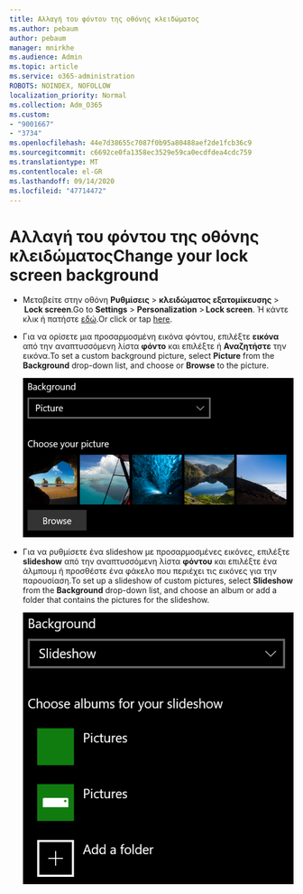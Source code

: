 ```yaml
---
title: Αλλαγή του φόντου της οθόνης κλειδώματος
ms.author: pebaum
author: pebaum
manager: mnirkhe
ms.audience: Admin
ms.topic: article
ms.service: o365-administration
ROBOTS: NOINDEX, NOFOLLOW
localization_priority: Normal
ms.collection: Adm_O365
ms.custom:
- "9001667"
- "3734"
ms.openlocfilehash: 44e7d38655c7087f0b95a80488aef2de1fcb36c9
ms.sourcegitcommit: c6692ce0fa1358ec3529e59ca0ecdfdea4cdc759
ms.translationtype: MT
ms.contentlocale: el-GR
ms.lasthandoff: 09/14/2020
ms.locfileid: "47714472"
---
```

# <a name="change-your-lock-screen-background"></a><span data-ttu-id="7ca64-102">Αλλαγή του φόντου της οθόνης κλειδώματος</span><span class="sxs-lookup"><span data-stu-id="7ca64-102">Change your lock screen background</span></span>

- <span data-ttu-id="7ca64-103">Μεταβείτε στην οθόνη **Ρυθμίσεις**  >  **κλειδώματος εξατομίκευσης**  >  **Lock screen**.</span><span class="sxs-lookup"><span data-stu-id="7ca64-103">Go to **Settings** > **Personalization** > **Lock screen**.</span></span> <span data-ttu-id="7ca64-104">Ή κάντε κλικ ή πατήστε [εδώ](ms-settings:lockscreen?activationSource=GetHelp).</span><span class="sxs-lookup"><span data-stu-id="7ca64-104">Or click or tap [here](ms-settings:lockscreen?activationSource=GetHelp).</span></span>

- <span data-ttu-id="7ca64-105">Για να ορίσετε μια προσαρμοσμένη εικόνα φόντου, επιλέξτε **εικόνα** από την αναπτυσσόμενη λίστα **φόντο** και επιλέξτε ή **Αναζητήστε** την εικόνα.</span><span class="sxs-lookup"><span data-stu-id="7ca64-105">To set a custom background picture, select **Picture** from the **Background** drop-down list, and choose or **Browse** to the picture.</span></span>

  ![Ορισμός μιας προσαρμοσμένης εικόνας φόντου.](media/set-custom-background-pic.png)

- <span data-ttu-id="7ca64-107">Για να ρυθμίσετε ένα slideshow με προσαρμοσμένες εικόνες, επιλέξτε **slideshow** από την αναπτυσσόμενη λίστα **φόντου** και επιλέξτε ένα άλμπουμ ή προσθέστε ένα φάκελο που περιέχει τις εικόνες για την παρουσίαση.</span><span class="sxs-lookup"><span data-stu-id="7ca64-107">To set up a slideshow of custom pictures, select **Slideshow** from the **Background** drop-down list, and choose an album or add a folder that contains the pictures for the slideshow.</span></span>

  ![Ρύθμιση παρουσίασης προσαρμοσμένων εικόνων.](media/set-up-slideshow-background.png)
